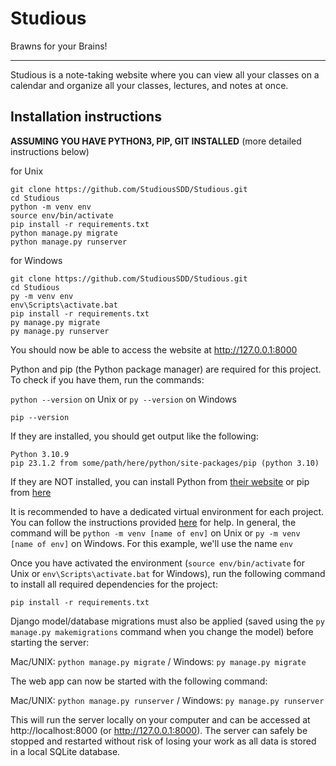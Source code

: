# Studious
Brawns for your Brains!

---

Studious is a note-taking website where you can view all your classes on a calendar and organize all your classes, lectures, and notes at once. 

## Installation instructions

**ASSUMING YOU HAVE PYTHON3, PIP, GIT INSTALLED** (more detailed instructions below)

for Unix
```
git clone https://github.com/StudiousSDD/Studious.git
cd Studious
python -m venv env
source env/bin/activate
pip install -r requirements.txt
python manage.py migrate
python manage.py runserver
```

for Windows
```
git clone https://github.com/StudiousSDD/Studious.git
cd Studious
py -m venv env
env\Scripts\activate.bat
pip install -r requirements.txt
py manage.py migrate
py manage.py runserver
```

You should now be able to access the website at http://127.0.0.1:8000

Python and pip (the Python package manager) are required for this project. To check if you have them,
run the commands:

`python --version` on Unix or `py --version` on Windows

`pip --version`

If they are installed, you should get output like the following:

```
Python 3.10.9
pip 23.1.2 from some/path/here/python/site-packages/pip (python 3.10)
```

If they are NOT installed, you can install Python from [their website](https://www.python.org/) or pip from [here](https://pypi.org/project/pip/)

It is recommended to have a dedicated virtual environment for each project. You can follow the instructions provided [here](https://www.w3schools.com/django/django_create_virtual_environment.php) for help. In general, the command will be `python -m venv [name of env]` on Unix or `py -m venv [name of env]` on Windows. For this example, we'll use the name `env`

Once you have activated the environment (`source env/bin/activate` for Unix or `env\Scripts\activate.bat` for Windows), run the following command to install all required dependencies for the project:

```
pip install -r requirements.txt
```

Django model/database migrations must also be applied (saved using the `py manage.py makemigrations` command when you change the model) before starting the server:

Mac/UNIX: `python manage.py migrate` / Windows: `py manage.py migrate`

The web app can now be started with the following command:

Mac/UNIX: `python manage.py runserver` / Windows: `py manage.py runserver`

This will run the server locally on your computer and can be accessed at http://localhost:8000 (or http://127.0.0.1:8000). The server can safely be stopped and restarted without risk of losing your work as all data is stored in a local SQLite database.
